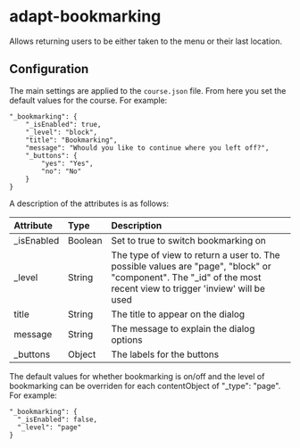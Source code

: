 adapt-bookmarking
===============

Allows returning users to be either taken to the menu or their last location.

## Configuration

The main settings are applied to the `course.json` file. From here you set the default values for the course. For example:

    "_bookmarking": {
        "_isEnabled": true,
        "_level": "block",
        "title": "Bookmarking",
        "message": "Whould you like to continue where you left off?",
        "_buttons": {
            "yes": "Yes",
            "no": "No"
        }
    }

A description of the attributes is as follows:

| Attribute        | Type| Description|
| :------------ |:-------------|:-----|
| _isEnabled  | Boolean   | Set to true to switch bookmarking on
| _level  | String   | The type of view to return a user to. The possible values are "page", "block" or "component". The "_id" of the most recent view to trigger 'inview' will be used
| title  | String   | The title to appear on the dialog
| message  | String   | The message to explain the dialog options
| _buttons    | Object   | The labels for the buttons

The default values for whether bookmarking is on/off and the level of bookmarking can be overriden for each contentObject of "_type": "page". For example:

    "_bookmarking": {
      "_isEnabled": false,
      "_level": "page"
    }
